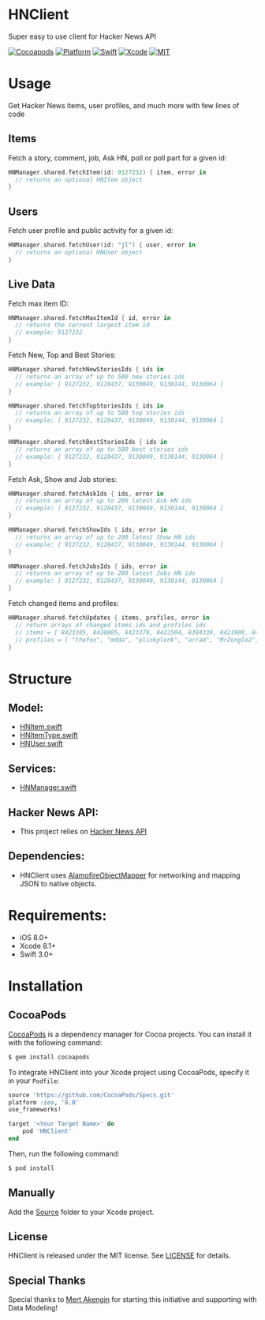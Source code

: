 # HNClient

Super easy to use client for Hacker News API

[![Cocoapods](https://img.shields.io/cocoapods/v/HNClient.svg)](https://cocoapods.org/pods/HNClient)
[![Platform](https://img.shields.io/cocoapods/p/HNClient.svg?style=flat)](https://github.com/omaralbeik/HNClient)
[![Swift](https://img.shields.io/badge/Swift-3.1-orange.svg)](https://swift.org)
[![Xcode](https://img.shields.io/badge/Xcode-8.3-blue.svg)](https://developer.apple.com/xcode)
[![MIT](https://img.shields.io/badge/License-MIT-red.svg)](https://opensource.org/licenses/MIT)

# Usage

Get Hacker News items, user profiles, and much more with few lines of code

## Items

Fetch a story, comment, job, Ask HN, poll or poll part for a given id:
```swift
HNManager.shared.fetchItem(id: 9127232) { item, error in
  // returns an optional HNItem object
}
```


## Users

Fetch user profile and public activity for a given id:
```swift
HNManager.shared.fetchUser(id: "jl") { user, error in
  // returns an optional HNUser object
}
```


## Live Data

Fetch max item ID:
```swift
HNManager.shared.fetchMaxItemId { id, error in
  // returns the current largest item id
  // example: 9127232
}
```

Fetch New, Top and Best Stories:
```swift
HNManager.shared.fetchNewStoriesIds { ids in
  // returns an array of up to 500 new stories ids
  // example: [ 9127232, 9128437, 9130049, 9130144, 9130064 ]
}

HNManager.shared.fetchTopStoriesIds { ids in
  // returns an array of up to 500 top stories ids
  // example: [ 9127232, 9128437, 9130049, 9130144, 9130064 ]
}

HNManager.shared.fetchBestStoriesIds { ids in
  // returns an array of up to 500 best stories ids
  // example: [ 9127232, 9128437, 9130049, 9130144, 9130064 ]
}
```

Fetch Ask, Show and Job stories:
```swift
HNManager.shared.fetchAskIds { ids, error in
  // returns an array of up to 200 latest Ask HN ids
  // example: [ 9127232, 9128437, 9130049, 9130144, 9130064 ]
}

HNManager.shared.fetchShowIds { ids, error in
  // returns an array of up to 200 latest Show HN ids
  // example: [ 9127232, 9128437, 9130049, 9130144, 9130064 ]
}

HNManager.shared.fetchJobsIds { ids, error in
  // returns an array of up to 200 latest Jobs HN ids
  // example: [ 9127232, 9128437, 9130049, 9130144, 9130064 ]
}
```

Fetch changed items and profiles:
```swift
HNManager.shared.fetchUpdates { items, profiles, error in
  // return arrays of changed items ids and profiles ids
  // items = [ 8423305, 8420805, 8423379, 8422504, 8394339, 8421900, 8420902, 8422087 ],
  // profiles = [ "thefox", "mdda", "plinkplonk", "arram", "MrZongle2", "Bogdanp" ]
}
```

# Structure

## Model:
  - [HNItem.swift](https://github.com/omaralbeik/HNClient/blob/master/Source/Model/HNItem.swift)
  - [HNItemType.swift](https://github.com/omaralbeik/HNClient/blob/master/Source/Model/HNItemType.swift)
  - [HNUser.swift](https://github.com/omaralbeik/HNClient/blob/master/Source/Model/HNUser.swift)

## Services:
  - [HNManager.swift](https://github.com/omaralbeik/HNClient/blob/master/Source/Services/HNManager.swift)

## Hacker News API:
 - This project relies on [Hacker News API](https://github.com/HackerNews/API)

## Dependencies:
  - HNClient uses [AlamofireObjectMapper](https://github.com/tristanhimmelman/AlamofireObjectMapper) for networking and mapping JSON to native objects.

# Requirements:
- iOS 8.0+
- Xcode 8.1+
- Swift 3.0+

# Installation

## CocoaPods

[CocoaPods](http://cocoapods.org) is a dependency manager for Cocoa projects. You can install it with the following command:

```bash
$ gem install cocoapods
```

To integrate HNClient into your Xcode project using CocoaPods, specify it in your `Podfile`:

```ruby
source 'https://github.com/CocoaPods/Specs.git'
platform :ios, '8.0'
use_frameworks!

target '<Your Target Name>' do
    pod 'HNClient'
end
```

Then, run the following command:

```bash
$ pod install
```

## Manually

Add the [Source](https://github.com/omaralbeik/HNClient/blob/master/Source/) folder to your Xcode project.


## License

HNClient is released under the MIT license. See [LICENSE](https://github.com/omaralbeik/HNClient/blob/master/LICENSE) for details.

## Special Thanks
Special thanks to [Mert Akengin](https://github.com/pvtmert) for starting this initiative and supporting with Data Modeling!
